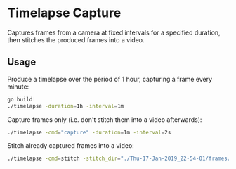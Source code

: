 # Timelapse Capture

Captures frames from a camera at fixed intervals for a specified duration, then stitches the produced frames into a video.

## Usage

Produce a timelapse over the period of 1 hour, capturing a frame every minute:
```bash
go build
./timelapse -duration=1h -interval=1m
```

Capture frames only (i.e. don't stitch them into a video afterwards):
```bash
./timelapse -cmd="capture" -duration=1m -interval=2s
```

Stitch already captured frames into a video:
```bash
./timelapse -cmd=stitch -stitch_dir="./Thu-17-Jan-2019_22-54-01/frames/" -fps=30 -frame_step=2
```